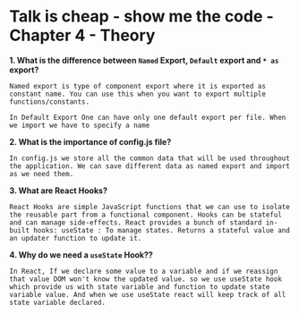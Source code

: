 # Talk is cheap - show me the code - Chapter 4 - Theory


**1. What is the difference between `Named` Export, `Default` export and `* as` export?**
```
Named export is type of component export where it is exported as constant name. You can use this when you want to export multiple functions/constants. 

In Default Export One can have only one default export per file. When we import we have to specify a name 
```

**2. What is the importance of config.js file?**
```
In config.js we store all the common data that will be used throughout the application. We can save different data as named export and import as we need them.
```

**3. What are React Hooks?**

```
React Hooks are simple JavaScript functions that we can use to isolate the reusable part from a functional component. Hooks can be stateful and can manage side-effects. React provides a bunch of standard in-built hooks: useState : To manage states. Returns a stateful value and an updater function to update it.
```
**4. Why do we need a `useState` Hook??**

```
In React, If we declare some value to a variable and if we reassign that value DOM won't know the updated value. so we use useState hook which provide us with state variable and function to update state variable value. And when we use useState react will keep track of all state variable declared. 


```
